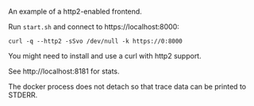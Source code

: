 An example of a http2-enabled frontend.

Run `start.sh` and connect to https://localhost:8000:

```
curl -q --http2 -sSvo /dev/null -k https://0:8000
```

You might need to install and use a curl with http2 support.

See http://localhost:8181 for stats.

The docker process does not detach so that trace data can be printed to STDERR.

